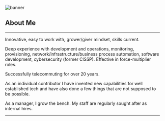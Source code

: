 ![banner](./assets/GitHubBanner.gif)

## About Me

------

Innovative, easy to work with, grower/giver mindset, skills current.

Deep experience with development and operations, monitoring, provisioning, network/infrastructure/business process automation, software development, cybersecurity (former CISSP). Effective in force-multiplier roles.

Successfully telecommuting for over 20 years.

As an individual contributor I have invented new capabilities for well established tech and have also done a few things that are not supposed to be possible.

As a manager, I grow the bench. My staff are regularly sought after as internal hires.

------



<!--
**AndrewGarberoglio/AndrewGarberoglio** is a ✨ _special_ ✨ repository because its `README.md` (this file) appears on your GitHub profile.

Here are some ideas to get you started:

- 🔭 I’m currently working on ...
- 🌱 I’m currently learning ...
- 👯 I’m looking to collaborate on ...
- 🤔 I’m looking for help with ...
- 💬 Ask me about ...
- 📫 How to reach me: ...
- 😄 Pronouns: ...
- ⚡ Fun fact: ...
-->

